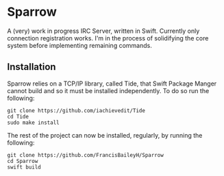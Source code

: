 # Sparrow

A (very) work in progress IRC Server, written in Swift. Currently only connection registration works. I'm in the process of solidifying the core system before implementing remaining commands.

## Installation

Sparrow relies on a TCP/IP library, called Tide, that Swift Package Manger cannot build and so it must be installed independently. To do so run the following:

```
git clone https://github.com/iachievedit/Tide
cd Tide
sudo make install
```

The rest of the project can now be installed, regularly, by running the following:

```
git clone https://github.com/FrancisBaileyH/Sparrow
cd Sparrow
swift build
```
